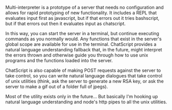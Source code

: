 Multi-interpreter is a prototype of a server that needs no configuration and allows for rapid prototyping of new functionality. It includes a REPL that evaluates input first as javascript, but if that errors out it tries bashscript, but if that errors out then it evaluates input as chatscript. 

In this way, you can start the server in a terminal, but continue executing commands as you normally would. Any functions that exist in the server's global scope are available for use in the terminal. ChatScript provides a natural language understanding fallback that, in the future, might interpret the errors thrown and otherwise guide you through how to use unix programs and the functions loaded into the server.

ChatScript is also capable of making POST requests against the server to take control, so you can write natural language dialogues that take control of unix utilities (think, ask the server to generate a new RSA key, or ask the server to make a gif out of a folder full of jpegs).

Most of the utility exists only in the future...
But basically I'm hooking up natural language understanding and node's http pipes to all the unix utilities.
